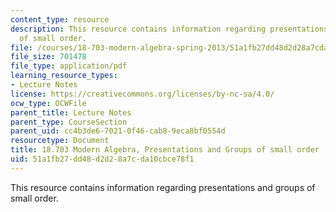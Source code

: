 ```yaml
---
content_type: resource
description: This resource contains information regarding presentations and groups
  of small order.
file: /courses/18-703-modern-algebra-spring-2013/51a1fb27dd48d2d28a7cda10cbce78f1_MIT18_703S13_pra_l_12.pdf
file_size: 701478
file_type: application/pdf
learning_resource_types:
- Lecture Notes
license: https://creativecommons.org/licenses/by-nc-sa/4.0/
ocw_type: OCWFile
parent_title: Lecture Notes
parent_type: CourseSection
parent_uid: cc4b3de6-7021-0f46-cab8-9eca8bf0554d
resourcetype: Document
title: 18.703 Modern Algebra, Presentations and Groups of small order
uid: 51a1fb27-dd48-d2d2-8a7c-da10cbce78f1
---
```

This resource contains information regarding presentations and groups of small order.
